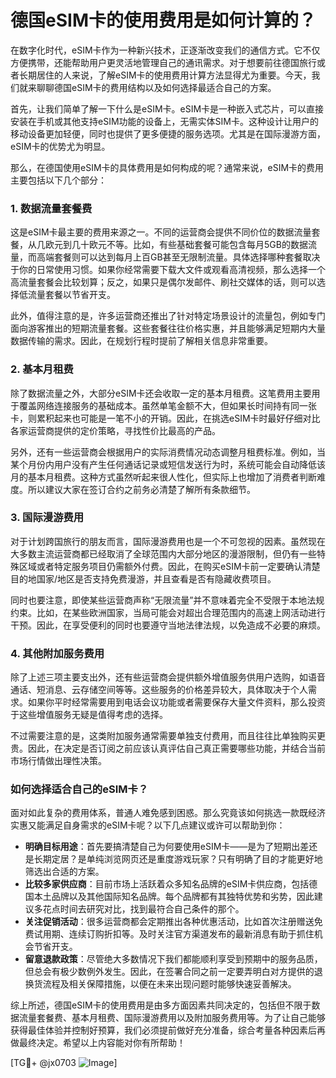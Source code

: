 # 德国eSIM卡的使用费用是如何计算的？

在数字化时代，eSIM卡作为一种新兴技术，正逐渐改变我们的通信方式。它不仅方便携带，还能帮助用户更灵活地管理自己的通讯需求。对于想要前往德国旅行或者长期居住的人来说，了解eSIM卡的使用费用计算方法显得尤为重要。今天，我们就来聊聊德国eSIM卡的费用结构以及如何选择最适合自己的方案。

首先，让我们简单了解一下什么是eSIM卡。eSIM卡是一种嵌入式芯片，可以直接安装在手机或其他支持eSIM功能的设备上，无需实体SIM卡。这种设计让用户的移动设备更加轻便，同时也提供了更多便捷的服务选项。尤其是在国际漫游方面，eSIM卡的优势尤为明显。

那么，在德国使用eSIM卡的具体费用是如何构成的呢？通常来说，eSIM卡的费用主要包括以下几个部分：

### 1. 数据流量套餐费

这是eSIM卡最主要的费用来源之一。不同的运营商会提供不同价位的数据流量套餐，从几欧元到几十欧元不等。比如，有些基础套餐可能包含每月5GB的数据流量，而高端套餐则可以达到每月上百GB甚至无限制流量。具体选择哪种套餐取决于你的日常使用习惯。如果你经常需要下载大文件或观看高清视频，那么选择一个高流量套餐会比较划算；反之，如果只是偶尔发邮件、刷社交媒体的话，则可以选择低流量套餐以节省开支。

此外，值得注意的是，许多运营商还推出了针对特定场景设计的流量包，例如专门面向游客推出的短期流量套餐。这些套餐往往价格实惠，并且能够满足短期内大量数据传输的需求。因此，在规划行程时提前了解相关信息非常重要。

### 2. 基本月租费

除了数据流量之外，大部分eSIM卡还会收取一定的基本月租费。这笔费用主要用于覆盖网络连接服务的基础成本。虽然单笔金额不大，但如果长时间持有同一张卡，则累积起来也可能是一笔不小的开销。因此，在挑选eSIM卡时最好仔细对比各家运营商提供的定价策略，寻找性价比最高的产品。

另外，还有一些运营商会根据用户的实际消费情况动态调整月租费标准。例如，当某个月份内用户没有产生任何通话记录或短信发送行为时，系统可能会自动降低该月的基本月租费。这种方式虽然听起来很人性化，但实际上也增加了消费者判断难度。所以建议大家在签订合约之前务必清楚了解所有条款细节。

### 3. 国际漫游费用

对于计划跨国旅行的朋友而言，国际漫游费用也是一个不可忽视的因素。虽然现在大多数主流运营商都已经取消了全球范围内大部分地区的漫游限制，但仍有一些特殊区域或者特定服务项目仍需额外付费。因此，在购买eSIM卡前一定要确认清楚目的地国家/地区是否支持免费漫游，并且查看是否有隐藏收费项目。

同时也要注意，即使某些运营商声称“无限流量”并不意味着完全不受限于本地法规约束。比如，在某些欧洲国家，当局可能会对超出合理范围内的高速上网活动进行干预。因此，在享受便利的同时也要遵守当地法律法规，以免造成不必要的麻烦。

### 4. 其他附加服务费用

除了上述三项主要支出外，还有些运营商会提供额外增值服务供用户选购，如语音通话、短消息、云存储空间等等。这些服务的价格差异较大，具体取决于个人需求。如果你平时经常需要用到电话会议功能或者需要保存大量文件资料，那么投资于这些增值服务无疑是值得考虑的选择。

不过需要注意的是，这类附加服务通常需要单独支付费用，而且往往比单独购买更贵。因此，在决定是否订阅之前应该认真评估自己真正需要哪些功能，并结合当前市场行情做出理性决策。

### 如何选择适合自己的eSIM卡？

面对如此复杂的费用体系，普通人难免感到困惑。那么究竟该如何挑选一款既经济实惠又能满足自身需求的eSIM卡呢？以下几点建议或许可以帮助到你：

- **明确目标用途**：首先要搞清楚自己为何要使用eSIM卡——是为了短期出差还是长期定居？是单纯浏览网页还是重度游戏玩家？只有明确了目的才能更好地筛选出合适的方案。
- **比较多家供应商**：目前市场上活跃着众多知名品牌的eSIM卡供应商，包括德国本土品牌以及其他国际知名品牌。每个品牌都有其独特优势和劣势，因此建议多花点时间去研究对比，找到最符合自己条件的那个。
- **关注促销活动**：很多运营商都会定期推出各种优惠活动，比如首次注册赠送免费试用期、连续订购折扣等。及时关注官方渠道发布的最新消息有助于抓住机会节省开支。
- **留意退款政策**：尽管绝大多数情况下我们都能顺利享受到预期中的服务品质，但总会有极少数例外发生。因此，在签署合同之前一定要弄明白对方提供的退换货流程及相关保障措施，以便在未来出现问题时能够快速妥善解决。

综上所述，德国eSIM卡的使用费用是由多方面因素共同决定的，包括但不限于数据流量套餐费、基本月租费、国际漫游费用以及附加服务费用等。为了让自己能够获得最佳体验并控制好预算，我们必须提前做好充分准备，综合考量各种因素后再做最终决定。希望以上内容能对你有所帮助！

[TG💪+ @jx0703 ![Image](https://github.com/user-attachments/assets/dbca1d08-cadb-493c-b0ec-ad6f7a83f270)]